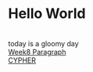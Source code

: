 # Hello World
<br/>today is a gloomy day<br/>
[Week8 Paragraph](https://naman-420.github.io/A2K-Studio/week8/)<br/>
[CYPHER](https://naman-420.github.io/A2K-Studio/cyphersampler/)<br/>

